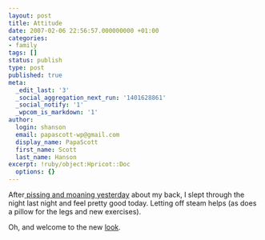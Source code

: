 ```yaml
---
layout: post
title: Attitude
date: 2007-02-06 22:56:57.000000000 +01:00
categories:
- family
tags: []
status: publish
type: post
published: true
meta:
  _edit_last: '3'
  _social_aggregation_next_run: '1401628861'
  _social_notify: '1'
  _wpcom_is_markdown: '1'
author:
  login: shanson
  email: papascott-wp@gmail.com
  display_name: PapaScott
  first_name: Scott
  last_name: Hanson
excerpt: !ruby/object:Hpricot::Doc
  options: {}
---
```

<p>After<a href="http://www.papascott.de/archives/2007/02/05/traction-times-ten/"> pissing and moaning yesterday</a> about my back, I slept through the night last night and feel pretty good today. Letting off steam helps (as does a pillow for the legs and new exercises).</p>
<p>Oh, and welcome to the new <a href="http://cutline.tubetorial.com/">look</a>.</p>

